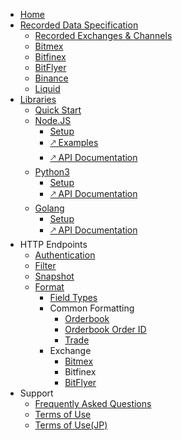* [Home](/)
* [Recorded Data Specification](data/)
  * [Recorded Exchanges & Channels](data/table.md)
  * [Bitmex](data/bitmex.md)
  * [Bitfinex](data/bitfinex.md)
  * [BitFlyer](data/bitflyer.md)
  * [Binance](data/binance.md)
  * [Liquid](data/liquid.md)
* [Libraries](libraries/)
  * [Quick Start](libraries/quickstart.md)
  * [Node.JS](libraries/nodejs/)
    * [Setup](libraries/nodejs/setup.md)
    * [🡕 Examples](https://repl.it/@exchangedataset/exchangedataset-node-examples)
    * [🡕 API Documentation](https://exchangedataset.github.io/exchangedataset-node/)
  * [Python3](libraries/python3/)
    * [Setup](libraries/python3/setup.md)
    * [🡕 API Documentation](https://exchangedataset.github.io/exchangedataset-python/)
  * [Golang](libraries/golang/)
    * [Setup](libraries/golang/setup.md)
    * [🡕 API Documentation](https://godoc.org/github.com/exchangedataset/exdgo)
  <!-- * [Command Line](libraries/cli/)
    * [Setup](libraries/cli/setup.md) -->
* HTTP Endpoints
  * [Authentication](/http/authentication.md)
  * [Filter](/http/filter.md)
  * [Snapshot](/http/snapshot.md)
  * [Format](/http/format/)
    * [Field Types](http/format/types.md)
    * Common Formatting
      * [Orderbook](http/format/orderbook.md)
      * [Orderbook Order ID](http/format/orderbook-orderid.md)
      * [Trade](http/format/trade.md)
    * Exchange
      * [Bitmex](http/format/bitmex.md)
      * Bitfinex
      * [BitFlyer](http/format/bitflyer.md)
* Support
  * [Frequently Asked Questions](support/faq.md)
  * [Terms of Use](support/agreement.md)
  * [Terms of Use(JP)](support/agreement_jp.md)
